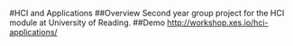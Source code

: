 #HCI and Applications
##Overview
Second year group project for the HCI module at University of Reading.
##Demo
http://workshop.xes.io/hci-applications/